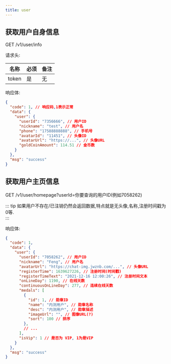 ```yaml
---
title: user
---
```


## 获取用户自身信息

GET /v1/user/info  

请求头:  

|名称|必须|备注|
|-----|-----|-----|
|token|是|无|

响应体:  

```JSON
{
  "code": 1, // 响应码,1表示正常
  "data": {
    "user": {
      "userId": "7356666", // 用户ID
      "nickname": "test", // 用户名
      "phone": "17588888888", // 手机号
      "avatarId": "11451", // 头像ID
      "avatarUrl": "https://...", // 头像URL
      "goldCoinAmount": 114.51 // 金币数
    }
  },
  "msg": "success"
}
```

## 获取用户主页信息

GET /v1/user/homepage?userId=你要查询的用户ID(例如7058262)

::: tip
如果用户不存在/已注销仍然会返回数据,特点就是无头像,名称,注册时间戳为0等.  
:::

响应体:  

```JSON
{
  "code": 1,
  "data": {
    "user": {
      "userId": "7058262", // 用户ID
      "nickname": "Feng", // 用户名
      "avatarUrl": "https://chat-img.jwznb.com/...", // 头像URL
      "registerTime": 1639627226, // 注册时间(时间戳)
      "registerTimeText": "2021-12-16 12:00:26", // 注册时间文本
      "onLineDay": 1190, // 在线天数
      "continuousOnLineDay": 277, // 连续在线天数
      "medals": [
        {
          "id": 1, // 勋章ID
          "name": "内测用户", // 勋章名称
          "desc": "内测用户", // 勋章描述
          "imageUrl": "", // 图像URL(?)
          "sort": 100 // 排序
        },
        // ...
      ],
      "isVip": 1 // 是否为 VIP, 1为是VIP
    }
  },
  "msg": "success"
}
```